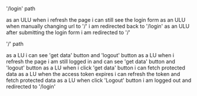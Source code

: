 '/login' path

as an ULU when i refresh the page i can still see the login form
as an ULU when manually changing url to '/' i am redirected back to '/login'
as an ULU after submitting the login form i am redirected to '/'

'/' path

as a LU i can see 'get data' button and 'logout' button
as a LU when i refresh the page i am still logged in and can see 'get data' button and 'logout' button
as a LU when i click 'get data' button i can fetch protected data
as a LU when the access token expires i can refresh the token and fetch protected data
as a LU when click 'Logout' button i am logged out and redirected to '/login' 